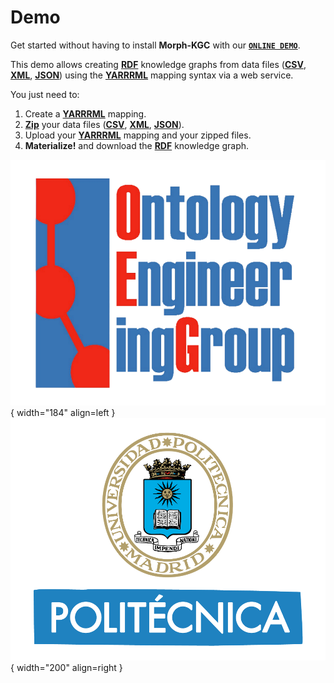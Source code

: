 # Demo

Get started without having to install **Morph-KGC** with our **[`ONLINE DEMO`](https://morph.oeg.fi.upm.es/demo/morph-kgc)**.

This demo allows creating **[RDF](https://www.w3.org/TR/rdf11-concepts/)** knowledge graphs from data files (**[CSV](https://en.wikipedia.org/wiki/Comma-separated_values)**, **[XML](https://www.w3.org/TR/xml/)**, **[JSON](https://www.json.org/json-en.html)**) using the **[YARRRML](https://rml.io/yarrrml/spec/)** mapping syntax via a web service.

You just need to:

1. Create a **[YARRRML](https://rml.io/yarrrml/spec/)** mapping.
2. **[Zip](https://en.wikipedia.org/wiki/ZIP_(file_format))** your data files (**[CSV](https://en.wikipedia.org/wiki/Comma-separated_values)**, **[XML](https://www.w3.org/TR/xml/)**, **[JSON](https://www.json.org/json-en.html)**).
3. Upload your **[YARRRML](https://rml.io/yarrrml/spec/)** mapping and your zipped files.
4. **Materialize!** and download the **[RDF](https://www.w3.org/TR/rdf11-concepts/)** knowledge graph.

![OEG](assets/logo-oeg.png){ width="184" align=left } ![UPM](assets/logo-upm.png){ width="200" align=right }
